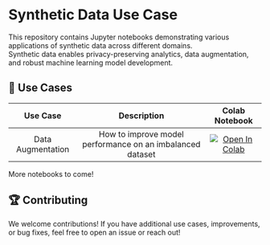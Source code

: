 # Synthetic Data Use Case

This repository contains Jupyter notebooks demonstrating various applications of synthetic data across different domains. \
Synthetic data enables privacy-preserving analytics, data augmentation, and robust machine learning model development.

## 🔹 Use Cases

| Use Case | Description | Colab Notebook
| :---:  | :---:  | :---:  |
| Data Augmentation | How to improve model performance on an imbalanced dataset | [![Open In Colab](https://colab.research.google.com/assets/colab-badge.svg)](https://colab.research.google.com/github/Clearbox-AI/clearbox-synthetic-kit/blob/develop/tutorials/use_cases/1_tabular_data_augmentation_with_synthetic_kit.ipynb)


More notebooks to come!

## 🏆 Contributing

We welcome contributions! If you have additional use cases, improvements, or bug fixes, feel free to open an issue or reach out!

